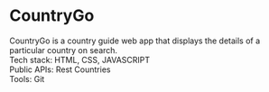 # CountryGo #

CountryGo is a country guide web app that displays the details of a particular country on search. <br>
Tech stack: HTML, CSS, JAVASCRIPT <br>
Public APIs: Rest Countries <br>
Tools: Git
